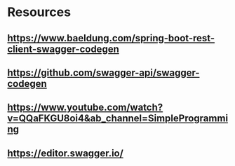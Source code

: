 # Resources
## https://www.baeldung.com/spring-boot-rest-client-swagger-codegen
## https://github.com/swagger-api/swagger-codegen
## https://www.youtube.com/watch?v=QQaFKGU8oi4&ab_channel=SimpleProgramming
## https://editor.swagger.io/
